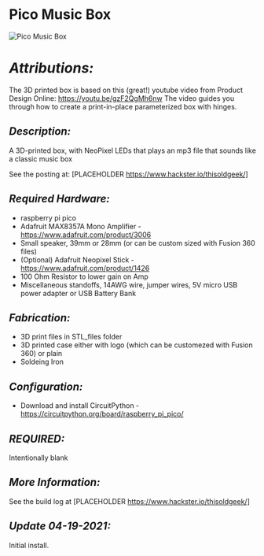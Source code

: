 # **Pico Music Box**
![Pico Music Box](https://user-images.githubusercontent.com/1010795/115306165-44c74b80-a11c-11eb-90bc-46368b7225e3.JPG)
 	 	
# *Attributions:*
The 3D printed box is based on this (great!) youtube video from Product Design Online:
https://youtu.be/gzF2QgMh6nw 
The video guides you through how to create a print-in-place parameterized box with hinges.

## *Description:*
A 3D-printed box, with NeoPixel LEDs that plays an mp3 file
that sounds like a classic music box

See the posting at:
[PLACEHOLDER https://www.hackster.io/thisoldgeek/]

## *Required Hardware:*
* raspberry pi pico
* Adafruit MAX8357A Mono Amplifier - https://www.adafruit.com/product/3006
* Small speaker, 39mm or 28mm (or can be custom sized with Fusion 360 files)
* (Optional) Adafruit Neopixel Stick - https://www.adafruit.com/product/1426
* 100 Ohm Resistor to lower gain on Amp
* Miscellaneous standoffs, 14AWG wire, jumper wires, 5V micro USB power adapter or USB Battery Bank

## *Fabrication:*
* 3D print files in STL_files folder
* 3D printed case either with logo (which can be customezed with Fusion 360) or plain
* Soldeing Iron

## *Configuration:*
* Download and install CircuitPython - https://circuitpython.org/board/raspberry_pi_pico/

## *REQUIRED:*
Intentionally blank

## *More Information:*
See the build log at [PLACEHOLDER https://www.hackster.io/thisoldgeek/]
## *Update 04-19-2021:*
Initial install.

